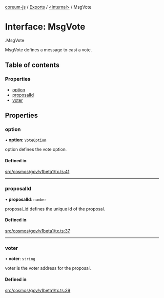 [coreum-js](../README.md) / [Exports](../modules.md) / [<internal\>](../modules/internal_.md) / MsgVote

# Interface: MsgVote

[<internal>](../modules/internal_.md).MsgVote

MsgVote defines a message to cast a vote.

## Table of contents

### Properties

- [option](internal_.MsgVote.md#option)
- [proposalId](internal_.MsgVote.md#proposalid)
- [voter](internal_.MsgVote.md#voter)

## Properties

### option

• **option**: [`VoteOption`](../enums/internal_.VoteOption.md)

option defines the vote option.

#### Defined in

[src/cosmos/gov/v1beta1/tx.ts:41](https://github.com/CooperFoundation/coreum-js/blob/1aa4fb5/src/cosmos/gov/v1beta1/tx.ts#L41)

___

### proposalId

• **proposalId**: `number`

proposal_id defines the unique id of the proposal.

#### Defined in

[src/cosmos/gov/v1beta1/tx.ts:37](https://github.com/CooperFoundation/coreum-js/blob/1aa4fb5/src/cosmos/gov/v1beta1/tx.ts#L37)

___

### voter

• **voter**: `string`

voter is the voter address for the proposal.

#### Defined in

[src/cosmos/gov/v1beta1/tx.ts:39](https://github.com/CooperFoundation/coreum-js/blob/1aa4fb5/src/cosmos/gov/v1beta1/tx.ts#L39)
